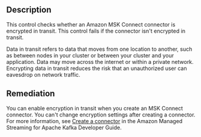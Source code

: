 ## Description

This control checks whether an Amazon MSK Connect connector is encrypted in transit. This control fails if the connector isn't encrypted in transit.

Data in transit refers to data that moves from one location to another, such as between nodes in your cluster or between your cluster and your application. Data may move across the internet or within a private network. Encrypting data in transit reduces the risk that an unauthorized user can eavesdrop on network traffic.

## Remediation

You can enable encryption in transit when you create an MSK Connect connector. You can't change encryption settings after creating a connector. For more information, see [Create a connector](https://docs.aws.amazon.com/msk/latest/developerguide/mkc-create-connector-intro.html) in the Amazon Managed Streaming for Apache Kafka Developer Guide.